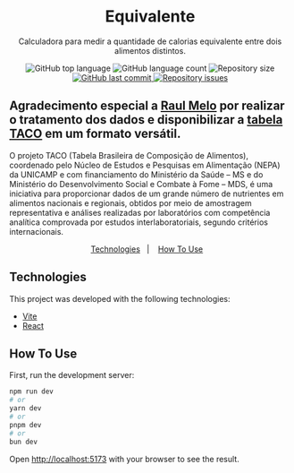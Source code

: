 <h1 align="center">
    Equivalente
</h1>

<p align="center">Calculadora para medir a quantidade de calorias equivalente entre dois alimentos distintos.</p>

<p align="center">
  <img alt="GitHub top language" src="https://img.shields.io/github/languages/top/codi-andre/equivalente.svg">

  <img alt="GitHub language count" src="https://img.shields.io/github/languages/count/codi-andre/equivalente.svg">

  <img alt="Repository size" src="https://img.shields.io/github/repo-size/codi-andre/equivalente.svg">
  <a href="https://github.com/codi-andre/equivalente/commits/master">
    <img alt="GitHub last commit" src="https://img.shields.io/github/last-commit/codi-andre/equivalente.svg">
  </a>

  <a href="https://github.com/codi-andre/equivalente/issues">
    <img alt="Repository issues" src="https://img.shields.io/github/issues/codi-andre/equivalente.svg">
  </a>
</p>

## Agradecimento especial a [Raul Melo](https://github.com/raulfdm) por realizar o tratamento dos dados e disponibilizar a [tabela TACO](http://www.nepa.unicamp.br/taco/tabela.php) em um formato versátil.

O projeto TACO (Tabela Brasileira de Composição de Alimentos), coordenado pelo Núcleo de Estudos e Pesquisas em Alimentação (NEPA) da UNICAMP e com financiamento do Ministério da Saúde – MS e do Ministério do Desenvolvimento Social e Combate à Fome – MDS, é uma iniciativa para proporcionar dados de um grande número de nutrientes em alimentos nacionais e regionais, obtidos por meio de amostragem representativa e análises realizadas por laboratórios com competência analítica comprovada por estudos interlaboratoriais, segundo critérios internacionais.

<p align="center">
  <a href="#technologies">Technologies</a>&nbsp;&nbsp;&nbsp;|&nbsp;&nbsp;&nbsp;
  <a href="#how-to-use">How To Use</a>&nbsp;&nbsp;&nbsp;
</p>

## Technologies

This project was developed with the following technologies:

- [Vite](https://vitejs.dev/)
- [React](https://react.dev/)

## How To Use

First, run the development server:

```bash
npm run dev
# or
yarn dev
# or
pnpm dev
# or
bun dev
```

Open [http://localhost:5173](http://localhost:5173) with your browser to see the result.
